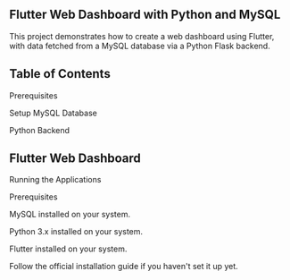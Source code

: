 ## Flutter Web Dashboard with Python and MySQL

This project demonstrates how to create a web dashboard using Flutter, with data fetched from a MySQL database via a Python Flask backend.

## Table of Contents
Prerequisites

Setup MySQL Database

Python Backend

## Flutter Web Dashboard
Running the Applications

Prerequisites

MySQL installed on your system.

Python 3.x installed on your system.

Flutter installed on your system. 

Follow the official installation guide if you haven't set it up yet.
